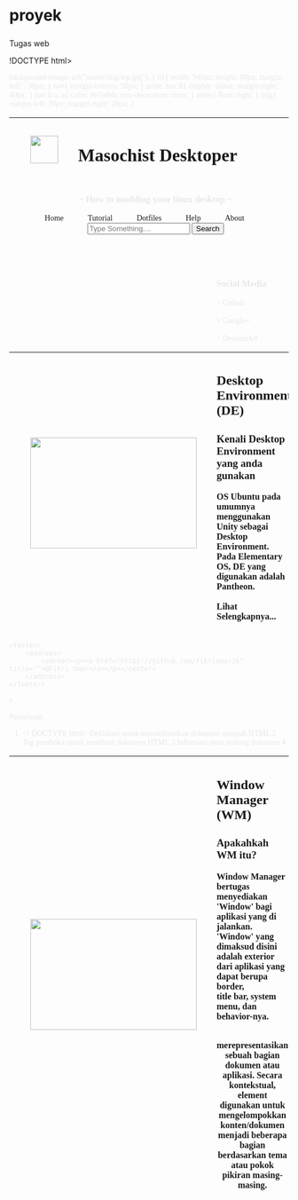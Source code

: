 # proyek
Tugas web

!DOCTYPE html>
<html>
<head>
	<title>Tugas Topic 1 by Omar</title>
	<link rel="icon" href="assets/img/icon.png">
	<font face="iosevka Nerd font" color="#e7e8eb">
	<style>
		body{
			background-image: url("assets/img/wp.jpg");
		}
		h1{
			width: 940px;
			height: 40px;
			margin-left: : 30px;
		}
		nav{
			margin-bottom: 50px;
		}
		aside, nav li{
			display: inline;
			margin-right: 40px;
		}
		nav li a, a{
			color: #e7e8eb;
			text-decoration: none;
		}
		aside{
			float: right;
		}
		img{
			margin-left: 30px;
			margin-right: 20px;
		}
	</style>
</head>
<body>
background-image: url("assets/img/wp.jpg");
		}
		h1{
			width: 940px;
			height: 40px;
			margin-left: : 30px;
		}
		nav{
			margin-bottom: 50px;
		}
		aside, nav li{
			display: inline;
			margin-right: 40px;
		}
		nav li a, a{
			color: #e7e8eb;
			text-decoration: none;
		}
		aside{
			float: right;
		}
		img{
			margin-left: 30px;
			margin-right: 20px;
		}
	</style>
</head>
<body>
	<header>
		<table>
			<thead>
				<th><img src="assets/img/logo.png" width="50" height="50"></th>
				<th><h1 align="left"> Masochist Desktoper </h1></th>
			</thead>
		</table>
		<nav>
			<ul>
			<h3> ~ How to modding your linux desktop ~ </h3>
				<li><a href=""> Home </a></li>
				<li><a href=""> Tutorial </a></li>
				<li><a href=""> Dotfiles </a></li>
				<li><a href=""> Help </a></li>
				<li><a href=""> About </a></li>
				<input class="form-control mr-sm-2" placeholder="Type Something...." type="text" list="programming">
					<button class="btn btn-outline-success my-2 my-sm-0" type="submit">Search</button>
				</input>
			</ul>
		</nav>
	</header>
	<section>
		<article><!--
			<figure>
				<img src="assets/img/de.png" width="390" height="240">
				<hgroup>
					<h2>Desktop Environment (DE)</h2>
					<h3>Kenali Desktop Environment yang anda gunakan</h3>
				</hgroup>
				<p>
					OS Ubuntu pada umumnya menggunakan Unity sebagai Desktop Environment dan juga menggunakan compiz sebagai Window Manager.<br>
					Pada Elementary OS, DE yang digunakan adalah Pantheon.
				</p>
			</figure>-->
			<table>
				<thead>
					<th>
						<img src="assets/img/de.png" width="300" height="200">
					</th>
					<th>
						<hgroup>
							<h2 align="left">Desktop Environment (DE)</h2>
							<h3 align="left">Kenali Desktop Environment yang anda gunakan</h3>
						</hgroup>
						<p align="left">
							OS Ubuntu pada umumnya menggunakan Unity sebagai Desktop Environment.<br>
							Pada Elementary OS, DE yang digunakan adalah Pantheon.<br><br>
							<a href="">Lihat Selengkapnya...</a>
						</p>
					</th>
				</thead>
				<aside>
					<section>
							<h3> Social Media </h3>
							<a href="https://github.com/fikriomar16"> > Github</a><br><br>
							<a href="https://plus.google.com/+FikriOmar"> > Google+</a><br><br>
							<a href="https://fikriomar16.deviantart.com"> > DeviantArt</a><br><br>
					</section>
				</aside>
				<table>
				<thead>
					<th>
						<img src="assets/img/wm.png" width="300" height="200">
					</th>
					<th>
						<hgroup>
							<h2 align="left">Window Manager (WM)</h2>
							<h3 align="left">Apakahkah WM itu?</h3>
						</hgroup>
						<p align="left">
							Window Manager bertugas menyediakan 'Window' bagi aplikasi yang di jalankan. <br>
							'Window' yang dimaksud disini adalah exterior dari aplikasi yang dapat berupa border, <br>
							 title bar, system menu, dan behavior-nya.<br><br>
				
<section> merepresentasikan sebuah bagian dokumen atau aplikasi. Secara kontekstual, <section> element digunakan untuk mengelompokkan konten/dokumen menjadi beberapa bagian berdasarkan tema atau pokok pikiran masing-masing.	</th>
				</thead>
	</article>
	</section>
	
	<footer>
		<address>
			<center><p><a href="https://github.com/fikriomar16" title="">@Fikri Omar</a></p></center>
		</address>
	</footer>
</body>
</html>e

Penjelasan 
1. <! DOCTYPE html>	Deklarasi untuk mendefinisikan dokumen menjadi HTML
2	 <html>	Tag pembuka untuk membuat dokumen HTML
3	 <head>	Informasi meta tentang dokumen
4	 <title>	Membuat judul halaman yang nantinya akan ditampilkan di browser
5	 <body>	Tempat dibuatnya semua konten website menggunakan HTML
6.    style	 Atribut untuk elemen styling pada HTML
7. <link> digunakan untuk membuat "hubungan" antara halaman HTML dengan file lain.
8. <font face> untuk mengatur huruf
9. <Heading> merupakan element atau tag HTML yang berfungsi untuk menunjukkan bagian penting pada halaman web. element tag heading ini memiliki enam tingkatan tyang berurutan yaitu <h1>,<h2>,<h3>,<h4>,<h5>,<h6> yang bisa digunakan untuk menambah ke struktur halaman web.
10. <Nav >adalah element pada HTML yang dibuat untuk mempresentasikan link navigasi.
11. <tabel> tag yang berfungsi untuk mebuat tabel
12.< Aside > atau as side merupakan tag berisi informasi yang masih berkaitan dengan konten utama, tetapi beridiri sendiri.
13. <img> berfungsi untuk mengipor foto
14.  <header> element merepresentasikan konten pengantar, pembukaan atau navigasi yang terdiri dari deretan link. 
15. <thead> tersebut, harus ditulis element <tr> yang menunjukkan table row atau baris sebuah table. 
16. <th> menunjukkan cell induk dan ditandai dengan tulisan cetak tebal.
17.  <ul>(Unordered List) merupakan tag list tidak beraturan yang berfungsi untuk mengurutkan suatu list dengan urutan berupa karakter spesial atau dengan simbol pada HTML.
18. <li> Untuk menulis sebuah item dalam daftar (list), digunakan element <li> yang menunjukkan List Item. Jadi, <li> terletak didalam <ul> dan dapat ditulis lebih dari satu element. <ul> juga bisa saja terletak (ditulis) didalam <li> yang menunjukkan tingkatan daftar (list) bersarang (nested).
19. <input> ubtuk mengiput data
20. <section> merepresentasikan sebuah bagian dokumen atau aplikasi. Secara kontekstual, <section> element digunakan untuk mengelompokkan konten/dokumen menjadi beberapa bagian berdasarkan tema atau pokok pikiran masing-masing.
21. <figure> element digunakan untuk merepresentasikan konten tersendiri (self-contained, seperti sebuah kalimat lengkap), contohnya sebuah ilustrasi, diagram, foto, video, skema, deretan kode (code listings) dan lain sebagainya.
22.<p> mebuat paragrag
23. Tag <hr> digunakan sebagai break tematik dalam sebuah halaman HTML
24. <del> tag defines text that has been deleted from a document. Browsers will usually strike a line through deleted text.
25. <footer> element merepresentasikan sebuah catatan kaki (bagian kaki / footer) untuk elemen yang menaunginya (berada di dalamnya), seperti catatan kaki pada sebuah <article> element, <section> element, catatan kaki untuk induk dokumen ( <body> element) dan lain sebagainya.
26. <address> dapat berisi konten mengenai kontak informasi penulis/editor artikel tersebut.
